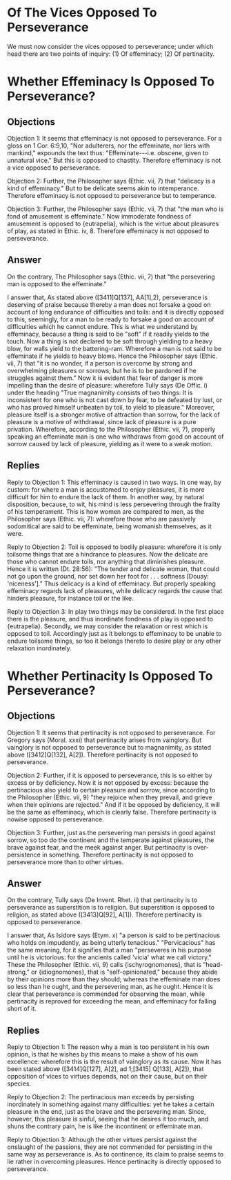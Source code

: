 # Of The Vices Opposed To Perseverance

We must now consider the vices opposed to perseverance; under which head there are two points of inquiry:
(1) Of effeminacy;
(2) Of pertinacity.
# Whether Effeminacy Is Opposed To Perseverance?

## Objections

Objection 1: It seems that effeminacy is not opposed to perseverance. For a gloss on 1 Cor. 6:9,10, "Nor adulterers, nor the effeminate, nor liers with mankind," expounds the text thus: "Effeminate---i.e. obscene, given to unnatural vice." But this is opposed to chastity. Therefore effeminacy is not a vice opposed to perseverance.

Objection 2: Further, the Philosopher says (Ethic. vii, 7) that "delicacy is a kind of effeminacy." But to be delicate seems akin to intemperance. Therefore effeminacy is not opposed to perseverance but to temperance.

Objection 3: Further, the Philosopher says (Ethic. vii, 7) that "the man who is fond of amusement is effeminate." Now immoderate fondness of amusement is opposed to {eutrapelia}, which is the virtue about pleasures of play, as stated in Ethic. iv, 8. Therefore effeminacy is not opposed to perseverance.

## Answer

On the contrary, The Philosopher says (Ethic. vii, 7) that "the persevering man is opposed to the effeminate."

I answer that, As stated above ([3411]Q[137], AA[1],2), perseverance is deserving of praise because thereby a man does not forsake a good on account of long endurance of difficulties and toils: and it is directly opposed to this, seemingly, for a man to be ready to forsake a good on account of difficulties which he cannot endure. This is what we understand by effeminacy, because a thing is said to be "soft" if it readily yields to the touch. Now a thing is not declared to be soft through yielding to a heavy blow, for walls yield to the battering-ram. Wherefore a man is not said to be effeminate if he yields to heavy blows. Hence the Philosopher says (Ethic. vii, 7) that "it is no wonder, if a person is overcome by strong and overwhelming pleasures or sorrows; but he is to be pardoned if he struggles against them." Now it is evident that fear of danger is more impelling than the desire of pleasure: wherefore Tully says (De Offic. i) under the heading "True magnanimity consists of two things: It is inconsistent for one who is not cast down by fear, to be defeated by lust, or who has proved himself unbeaten by toil, to yield to pleasure." Moreover, pleasure itself is a stronger motive of attraction than sorrow, for the lack of pleasure is a motive of withdrawal, since lack of pleasure is a pure privation. Wherefore, according to the Philosopher (Ethic. vii, 7), properly speaking an effeminate man is one who withdraws from good on account of sorrow caused by lack of pleasure, yielding as it were to a weak motion.

## Replies

Reply to Objection 1: This effeminacy is caused in two ways. In one way, by custom: for where a man is accustomed to enjoy pleasures, it is more difficult for him to endure the lack of them. In another way, by natural disposition, because, to wit, his mind is less persevering through the frailty of his temperament. This is how women are compared to men, as the Philosopher says (Ethic. vii, 7): wherefore those who are passively sodomitical are said to be effeminate, being womanish themselves, as it were.

Reply to Objection 2: Toil is opposed to bodily pleasure: wherefore it is only toilsome things that are a hindrance to pleasures. Now the delicate are those who cannot endure toils, nor anything that diminishes pleasure. Hence it is written (Dt. 28:56): "The tender and delicate woman, that could not go upon the ground, nor set down her foot for . . . softness [Douay: 'niceness']." Thus delicacy is a kind of effeminacy. But properly speaking effeminacy regards lack of pleasures, while delicacy regards the cause that hinders pleasure, for instance toil or the like.

Reply to Objection 3: In play two things may be considered. In the first place there is the pleasure, and thus inordinate fondness of play is opposed to {eutrapelia}. Secondly, we may consider the relaxation or rest which is opposed to toil. Accordingly just as it belongs to effeminacy to be unable to endure toilsome things, so too it belongs thereto to desire play or any other relaxation inordinately.
# Whether Pertinacity Is Opposed To Perseverance?

## Objections

Objection 1: It seems that pertinacity is not opposed to perseverance. For Gregory says (Moral. xxxi) that pertinacity arises from vainglory. But vainglory is not opposed to perseverance but to magnanimity, as stated above ([3412]Q[132], A[2]). Therefore pertinacity is not opposed to perseverance.

Objection 2: Further, if it is opposed to perseverance, this is so either by excess or by deficiency. Now it is not opposed by excess: because the pertinacious also yield to certain pleasure and sorrow, since according to the Philosopher (Ethic. vii, 9) "they rejoice when they prevail, and grieve when their opinions are rejected." And if it be opposed by deficiency, it will be the same as effeminacy, which is clearly false. Therefore pertinacity is nowise opposed to perseverance.

Objection 3: Further, just as the persevering man persists in good against sorrow, so too do the continent and the temperate against pleasures, the brave against fear, and the meek against anger. But pertinacity is over-persistence in something. Therefore pertinacity is not opposed to perseverance more than to other virtues.

## Answer

On the contrary, Tully says (De Invent. Rhet. ii) that pertinacity is to perseverance as superstition is to religion. But superstition is opposed to religion, as stated above ([3413]Q[92], A[1]). Therefore pertinacity is opposed to perseverance.

I answer that, As Isidore says (Etym. x) "a person is said to be pertinacious who holds on impudently, as being utterly tenacious." "Pervicacious" has the same meaning, for it signifies that a man "perseveres in his purpose until he is victorious: for the ancients called 'vicia' what we call victory." These the Philosopher (Ethic. vii, 9) calls {ischyrognomones}, that is "head-strong," or {idiognomones}, that is "self-opinionated," because they abide by their opinions more than they should; whereas the effeminate man does so less than he ought, and the persevering man, as he ought. Hence it is clear that perseverance is commended for observing the mean, while pertinacity is reproved for exceeding the mean, and effeminacy for falling short of it.

## Replies

Reply to Objection 1: The reason why a man is too persistent in his own opinion, is that he wishes by this means to make a show of his own excellence: wherefore this is the result of vainglory as its cause. Now it has been stated above ([3414]Q[127], A[2], ad 1;[3415] Q[133], A[2]), that opposition of vices to virtues depends, not on their cause, but on their species.

Reply to Objection 2: The pertinacious man exceeds by persisting inordinately in something against many difficulties: yet he takes a certain pleasure in the end, just as the brave and the persevering man. Since, however, this pleasure is sinful, seeing that he desires it too much, and shuns the contrary pain, he is like the incontinent or effeminate man.

Reply to Objection 3: Although the other virtues persist against the onslaught of the passions, they are not commended for persisting in the same way as perseverance is. As to continence, its claim to praise seems to lie rather in overcoming pleasures. Hence pertinacity is directly opposed to perseverance.
